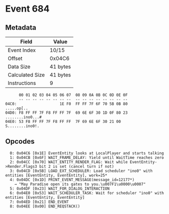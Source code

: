 # Event 684

## Metadata

| Field           | Value    |
|-----------------|----------|
| Event Index     | 10/15    |
| Offset          | 0x04C6   |
| Data Size       | 41 bytes |
| Calculated Size | 41 bytes |
| Instructions    | 9        |

```
      00 01 02 03 04 05 06 07  08 09 0A 0B 0C 0D 0E 0F
      -- -- -- -- -- -- -- --  -- -- -- -- -- -- -- --
04C0:                   1E F0  FF FF 7F 6F 70 5B 0B 80        .....op[..
04D0: F8 FF FF 7F F8 FF FF 7F  69 6E 6F 30 1D 0F 80 23  ........ino0...#
04E0: 53 F8 FF FF 7F F8 FF FF  7F 69 6E 6F 30 21 00     S........ino0!. 
```

## Opcodes

```
  0: 0x04C6 [0x1E] EventEntity looks at LocalPlayer and starts talking
  1: 0x04CB [0x6F] WAIT_FRAME_DELAY: Yield until WaitTime reaches zero
  2: 0x04CC [0x70] WAIT_ENTITY_RENDER_FLAG: Wait while EventEntity->Render.Flags3 bit 2 is set (cancel turn if not)
  3: 0x04CD [0x5B] LOAD_EXT_SCHEDULER: Load scheduler "ino0" with entities [EventEntity, EventEntity], work=25*
  4: 0x04DC [0x1D] PRINT_EVENT_MESSAGE(message_id=12177*)
    → "May Paradise open its gates to you.\u007F1\u0000\u0007"
  5: 0x04DF [0x23] WAIT_FOR_DIALOG_INTERACTION
  6: 0x04E0 [0x53] WAIT_SCHEDULER_TASK: Wait for scheduler "ino0" with entities [EventEntity, EventEntity]
  7: 0x04ED [0x21] END_EVENT
  8: 0x04EE [0x00] END_REQSTACK()
```
